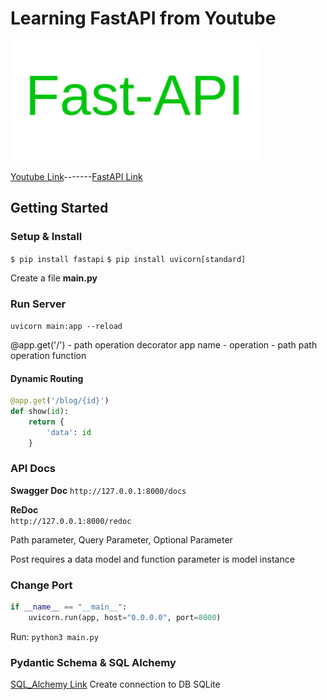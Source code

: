 # Learning FastAPI from Youtube

![Logo](https://github.com/LearningWebDevelopment/FastAPI_Youtube_BitFumes/blob/main/logo.png "Logo Title Text 1")

[Youtube Link](https://www.youtube.com/watch?v=7t2alSnE2-I "Youtube link")-------[FastAPI Link](https://fastapi.tiangolo.com/ "FastApi Link")

## Getting Started  

### Setup & Install  

`$ pip install fastapi`
`$ pip install uvicorn[standard]`

Create a file **main.py**

### Run Server

`uvicorn main:app --reload`

@app.get('/') - path operation decorator
app name - operation - path
path operation function

#### Dynamic Routing

```python
@app.get('/blog/{id}')
def show(id):
    return {
        'data': id
    }
```  

### API Docs  

**Swagger Doc**
`http://127.0.0.1:8000/docs`  

**ReDoc**  
`http://127.0.0.1:8000/redoc`

Path parameter, Query Parameter, Optional Parameter

Post requires a data model and function parameter is model instance

### Change Port

```python
if __name__ == "__main__":
    uvicorn.run(app, host="0.0.0.0", port=8000)
```

Run:
`python3 main.py`

### Pydantic Schema & SQL Alchemy

[SQL_Alchemy Link](https://docs.sqlalchemy.org/en/14/tutorial/engine.html)
Create connection to DB SQLite
